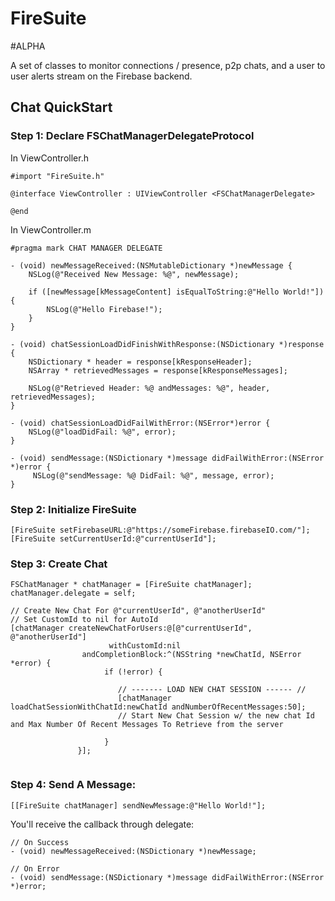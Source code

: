 FireSuite
=========

#ALPHA

A set of classes to monitor connections / presence, p2p chats, and a user to user alerts stream on the Firebase backend.

## Chat QuickStart

### Step 1: Declare FSChatManagerDelegateProtocol

In ViewController.h

```ObjC
#import "FireSuite.h"

@interface ViewController : UIViewController <FSChatManagerDelegate>

@end
```

In ViewController.m

```ObjC
#pragma mark CHAT MANAGER DELEGATE

- (void) newMessageReceived:(NSMutableDictionary *)newMessage {
    NSLog(@"Received New Message: %@", newMessage);
    
    if ([newMessage[kMessageContent] isEqualToString:@"Hello World!"]) {
        NSLog(@"Hello Firebase!");
    }
}

- (void) chatSessionLoadDidFinishWithResponse:(NSDictionary *)response {
    NSDictionary * header = response[kResponseHeader];
    NSArray * retrievedMessages = response[kResponseMessages];
    
    NSLog(@"Retrieved Header: %@ andMessages: %@", header, retrievedMessages);
}

- (void) chatSessionLoadDidFailWithError:(NSError*)error {
    NSLog(@"loadDidFail: %@", error);
}

- (void) sendMessage:(NSDictionary *)message didFailWithError:(NSError *)error {
     NSLog(@"sendMessage: %@ DidFail: %@", message, error);
}
```
### Step 2: Initialize FireSuite

```ObjC
[FireSuite setFirebaseURL:@"https://someFirebase.firebaseIO.com/"];
[FireSuite setCurrentUserId:@"currentUserId"];
```

### Step 3: Create Chat

```ObjC
FSChatManager * chatManager = [FireSuite chatManager];
chatManager.delegate = self;
    
// Create New Chat For @"currentUserId", @"anotherUserId"
// Set CustomId to nil for AutoId
[chatManager createNewChatForUsers:@[@"currentUserId", @"anotherUserId"]
                      withCustomId:nil
                andCompletionBlock:^(NSString *newChatId, NSError *error) {
                     if (!error) {
            
                        // ------- LOAD NEW CHAT SESSION ------ //
                        [chatManager loadChatSessionWithChatId:newChatId andNumberOfRecentMessages:50];
                        // Start New Chat Session w/ the new chat Id and Max Number Of Recent Messages To Retrieve from the server
                        
                     }
               }];
               
```

### Step 4: Send A Message:

```ObjC
[[FireSuite chatManager] sendNewMessage:@"Hello World!"];
```

You'll receive the callback through delegate:
```
// On Success
- (void) newMessageReceived:(NSDictionary *)newMessage;

// On Error
- (void) sendMessage:(NSDictionary *)message didFailWithError:(NSError *)error;
